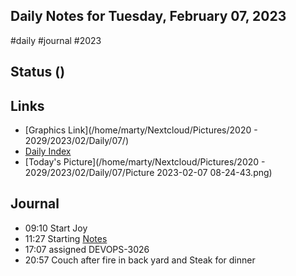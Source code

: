 ## Daily Notes for Tuesday, February 07, 2023
#daily #journal #2023
## Status ()

## Links
*   [Graphics Link](/home/marty/Nextcloud/Pictures/2020 - 2029/2023/02/Daily/07/)
*   [Daily Index](./diary.md)
*   [Today's Picture](/home/marty/Nextcloud/Pictures/2020 - 2029/2023/02/Daily/07/Picture 2023-02-07 08-24-43.png)

## Journal
- 09:10 Start Joy
- 11:27 Starting [Notes](Notes.md)
- 17:07 assigned DEVOPS-3026
- 20:57 Couch after fire in back yard and Steak for dinner
